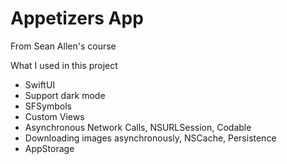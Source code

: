# Appetizers App

From Sean Allen's course

What I used in this project

* SwiftUI
* Support dark mode
* SFSymbols
* Custom Views
* Asynchronous Network Calls, NSURLSession, Codable
* Downloading images asynchronously, NSCache, Persistence
* AppStorage

